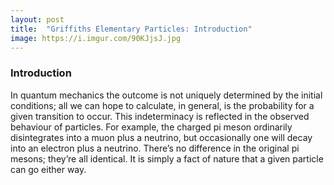 ```yaml
---
layout: post
title:  "Griffiths Elementary Particles: Introduction"
image: https://i.imgur.com/90KJjsJ.jpg
---
```


### Introduction

In quantum mechanics the outcome is not uniquely determined by the initial conditions; all we can hope to calculate, in general, is the probability for a given transition to occur. This indeterminacy is reflected in the observed behaviour of particles. For example, the charged pi meson ordinarily disintegrates into a muon plus a neutrino, but occasionally one will decay into an electron plus a neutrino. There’s no difference in the original pi mesons; they’re all identical. It is simply a fact of nature that a given particle can go either way.